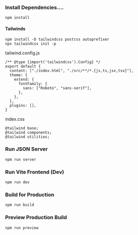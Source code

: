 ### Install Dependencies....

```
npm install
```

#### Tailwinds

```
npm install -D tailwindcss postcss autoprefixer
npx tailwindcss init -p
```

tailwind.config.js

```
/** @type {import('tailwindcss').Config} */
export default {
  content: ["./index.html", "./src/**/*.{js,ts,jsx,tsx}"],
  theme: {
    extend: {
      fontFamily: {
        sans: ["Roboto", "sans-serif"],
      },
    },
  },
  plugins: [],
}

```

index.css

```
@tailwind base;
@tailwind components;
@tailwind utilities;
```

### Run JSON Server

```
npm run server
```

### Run Vite Frontend (Dev)

```
npm run dev
```

### Build for Production

```
npm run build
```

### Preview Production Build

```
npm run preview
```
